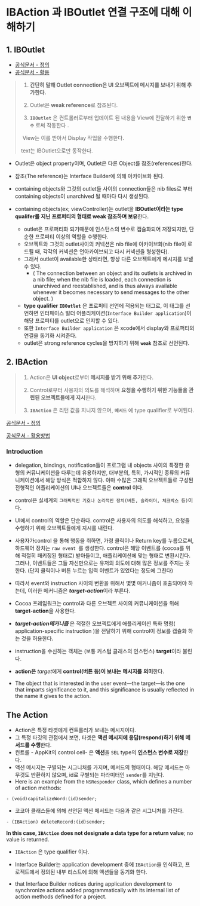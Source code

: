 # IBAction 과 IBOutlet 연결 구조에 대해 이해하기



## 1. IBOutlet 

- [ 공식문서 - 정의](https://developer.apple.com/library/archive/documentation/General/Conceptual/CocoaEncyclopedia/Outlets/Outlets.html#//apple_ref/doc/uid/TP40010810-CH10-SW1)
- [공식문서 - 활용](https://help.apple.com/xcode/mac/current/#/devc06f7ee11)

> 1. **간단히 말해 Outlet connection은 UI 오브젝트에 메시지를 보내기 위해  추가한다.**
>
> 2. Outlet은 **weak reference**로 참조된다.
>
> 3. **`IBOutlet`** 은 컨트롤러로부터 업데이트 된 내용을 View에 전달하기 위한 **`변수`** 로써 작동한다 .
>
> ​	   View는 이를 받아서 Display 작업을 수행한다.
>
> text는 IBOutlet으로만 동작한다.



- Outlet은 object property이며, Outlet은 다른 Object를 참조(references)한다.

- 참조(The reference)는 Interface Builder에 의해 아카이브화 된다.

- containing objects와 그것의 outlet들 사이의 connection들은 nib files로 부터 containing objects이 unarchived 될 때마다 다시 생성된다.

- containing objects(ex; viewController)는 outlet을 **IBOutlet이라는 type qualifer를 지닌 프로퍼티의 형태로 weak 참조하며 보유**한다.

  - outlet은 프로퍼티화 되기때문에 인스턴스의 변수로 캡슐화되어 저장되지만, 단순한 프로퍼티 이상의 역할을 수행한다.
  - 오브젝트와 그것의 outlet사이의 커넥션은 nib file에 아카이브화(nib file이 로드될 때, 각각의 커넥션은 언아카이브되고 다시 커넥션을 형성한다). 
  - 그래서 outlet이 available한 상태라면, 항상 다른 오브젝트에게 메시지를 보낼 수 있다.
    - ( The connection between an object and its outlets is archived in a nib file; when the nib file is loaded, each connection is unarchived and reestablished, and is thus always available whenever it becomes necessary to send messages to the other object. )
  -  **type qualifier** **`IBOutlet`** 은 프로퍼티 선언에 적용되는 태그로, 이 태그를 선언하면 인터페이스 빌더 어플리케이션(`Interface Builder application`)이 해당 프로퍼티를 outlet으로 인지할 수 있다. 
    - 또한 `Interface Builder application`  은 xcode에서 display와 프로퍼티의 연결을 동기화 시켜준다.
  - outlet은 strong reference cycles을 방지하기 위해 **`weak`**  참조로 선언된다.

  







## 2. IBAction

> 1. Action은 **UI object**로부터 **메시지를 받기 위해 추가**한다.
>
> 2. Control로부터 사용자의 의도를 해석하며 **요청을 수행하기 위한 기능들을 관련된 오브젝트들에게 지시**한다.
>
> 3. **`IBAction`** 은 리턴 값을 지니지 않으며, **`메서드`** 에 type qualifier로 부여된다.



[공식문서 - 정의](https://developer.apple.com/library/archive/documentation/General/Conceptual/CocoaEncyclopedia/Target-Action/Target-Action.html#//apple_ref/doc/uid/TP40010810-CH12-SW32)

[공식문서 - 활용방법](https://help.apple.com/xcode/mac/current/#/dev9662c7670)



### Introduction

- delegation, bindings, notification들이 프로그램 내 objects 사이의 특정한 유형의 커뮤니케이션을 다루는데 유용하지만, 대부분의, 특히, 가시적인 종류의 커뮤니케이션에서 해당 방식은 적합하지 않다. 아마 수많은 그래픽 오브젝트들로 구성된 전형적인 어플리케이션의 UI나 오브젝트들은 **control** 이다. 

- control은 실세계의 `그래픽적인 기호나 논리적인 장치(버튼, 슬라이더, 체크박스 등)`이다.

- UI에서 control의 역할은 단순하다. control은 사용자의 의도를 해석하고, 요청을 수행하기 위해 오브젝트들에게 지시를 내린다. 
- 사용자가control 을 통해 행동을 취하면, 가령 클릭이나 Return key를 누름으로써, 하드웨어 장치는 `raw event `를 생성한다. control은 해당 이벤트를 (cocoa를 위해 적절히 패키징된 형태로) 받아들이고, 애플리케이션에 맞는 형태로 변환시킨다. 그러나, 이벤트들은 그들 자신만으로는 유저의 의도에 대해 많은 정보를 주지는 못한다. (단지 클릭이나 버튼 누르는 입력 이벤트가 있었다는 정도에 그친다)
- 따라서 event와 instruction 사이의 변환을 위해서 몇몇 매커니즘이 호출되어야 하는데, 이러한 메커니즘은  ***target-action***이라 부른다.
- Cocoa 프레임워크는 control과 다른 오브젝트 사이의 커뮤니케이션을 위해 **target-action**을 사용한다. 
-  ***target-action매커니즘*** 은 적절한 오브젝트에게 애플리케이션 특화 명령( application-specific instruction )을 전달하기 위해 control이 정보를 캡슐화 하는 것을 허용한다.
- instruction을 수신하는 객체는 (보통 커스텀 클래스의 인스턴스) **target**이라 불린다.
- **action은** *target*에게 **control(버튼 등)이 보내는** **메시지를** **의미**한다.

- The object that is interested in the user event—the target—is the one that imparts significance to it, and this significance is usually reflected in the name it gives to the action.



## The Action

- Action은 특정 타겟에게 컨트롤러가 보내는 메시지이다.
- 그 특정 타깃의 관점에서 보면, 타겟은 **액션 메시지에 응답(respond)하기 위해** **메서드를 수행**한다.
- 컨트롤 - AppKit의 control cell- 은 **액션**을 `SEL` type의 **인스턴스 변수로 저장**한다. 
- 액션 메시지는 구별되는 시그니처를 가지며, 메서드의 형태이다. 해당 메서드는 아무것도 반환하지 않으며, id로 구별되는 파라미터인 `sender`를 지닌다. 
-  Here is an example from the `NSResponder` class, which defines a number of action methods:

```
- (void)capitalizeWord:(id)sender;
```

- 코코아 클래스들에 의해 선언된 액션 메서드는 다음과 같은 시그니처를 가진다.

```
- (IBAction) deleteRecord:(id)sender;
```

**In this case, `IBAction` does not designate a data type for a return value**; no value is returned. 

- `IBAction` 은 type qualifier 이다. 

- Interface Builder는 application development 중에 `IBAction`을 인식하고, 프로젝트에서 정의된 내부 리스트에 의해 액션들을 동기화 한다.

- that Interface Builder notices during application development to synchronize actions added programmatically with its internal list of action methods defined for a project.
